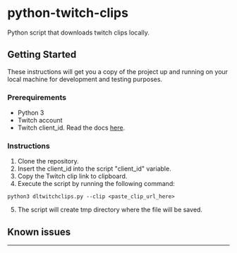 # python-twitch-clips

Python script that downloads twitch clips locally.

## Getting Started

These instructions will get you a copy of the project up and running on your local machine for development and testing purposes.

### Prerequirements

* Python 3
* Twitch account 
* Twitch client_id. Read the docs [here](https://dev.twitch.tv/docs/v5/#getting-a-client-id).

### Instructions

1. Clone the repository.
2. Insert the client_id into the script "client_id" variable.
3. Copy the Twitch clip link to clipboard.
4. Execute the script by running the following command:
```console  
python3 dltwitchclips.py --clip <paste_clip_url_here> 
```  
5. The script will create tmp directory where the file will be saved.

## Known issues
---